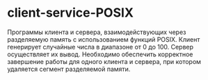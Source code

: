 # client-service-POSIX

Программы клиента и сервера, взаимодействующих через разделяемую память с использованием функций POSIX. Клиент генерирует случайные числа в диапазоне от 0 до 100. Сервер осуществляет их вывод. Необходимо обеспечить корректное завершение работы для
одного клиента и сервера, при котором удаляется сегмент разделяемой памяти.
